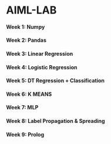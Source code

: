 # AIML-LAB

#### Week 1: Numpy
#### Week 2: Pandas
#### Week 3: Linear Regression
#### Week 4: Logistic Regression
#### Week 5: DT Regression + Classification
#### Week 6: K MEANS 
#### Week 7: MLP 
#### Week 8: Label Propagation & Spreading
#### Week 9: Prolog 
